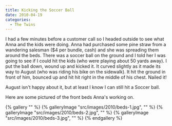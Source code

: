 ```yaml
---
title: Kicking the Soccer Ball
date: 2010-04-19
categories: 
  - The Twins
---
```


I had a few minutes before a customer call so I headed outside to see what Anna and the kids were doing. Anna had purchased some pine straw from a wandering salesman ($4 per bundle, cash) and she was spreading them around the beds. There was a soccer ball on the ground and I told her I was going to see if I could hit the kids (who were playing about 50 yards away). I put the ball down, wound up and kicked it. It curved slightly as it made its way to August (who was riding his bike on the sidewalk). It hit the ground in front of him, bounced up and hit hit right in the middle of his chest. Nailed it!

August isn't happy about it, but at least I know I can still hit a Soccer ball.

Here are some pictured of the front beds Anna's working on.

{% gallery "" %}
{% galleryImage "src/images/2010/beds-1.jpg", "" %}
{% galleryImage "src/images/2010/beds-2.jpg", "" %}
{% galleryImage "src/images/2010/beds-3.jpg", "" %}
{% endgallery %}
